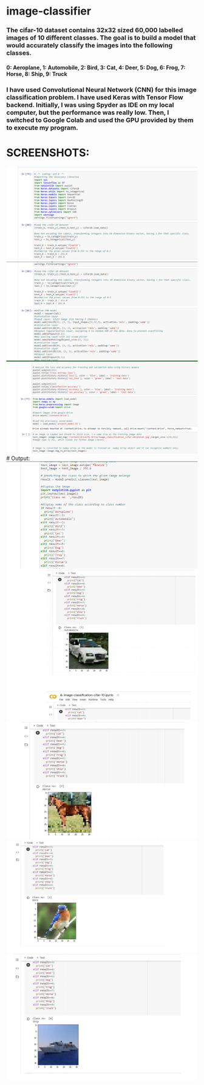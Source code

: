 # image-classifier
### The cifar-10 dataset contains 32x32 sized 60,000 labelled images of 10 different classes. The goal is  to build a model that would accurately classify the images into the following classes.
#### 0: Aeroplane, 1: Automobile, 2: Bird, 3: Cat, 4: Deer, 5: Dog, 6: Frog, 7: Horse, 8: Ship, 9: Truck
### I have used Convolutional Neural Network (CNN) for this image classification  problem. I have used Keras with Tensor Flow backend. Initially, I was using Spyder as IDE on my local computer, but the performance was really low. Then, I switched to Google Colab and used the GPU provided by them to execute my program.


# SCREENSHOTS:

<img src="https://github.com/Priyaksheemahanta/image-classifier/blob/master/img1.png">
<img src="https://github.com/Priyaksheemahanta/image-classifier/blob/master/img2.png">
<img src="https://github.com/Priyaksheemahanta/image-classifier/blob/master/img23.png">
# Output:
<img src="https://github.com/Priyaksheemahanta/image-classifier/blob/master/img3.png">
<img src="https://github.com/Priyaksheemahanta/image-classifier/blob/master/img4.png">
<img src="https://github.com/Priyaksheemahanta/image-classifier/blob/master/img5.png">
<img src="https://github.com/Priyaksheemahanta/image-classifier/blob/master/img6.png">
<img src="https://github.com/Priyaksheemahanta/image-classifier/blob/master/img7.png">
